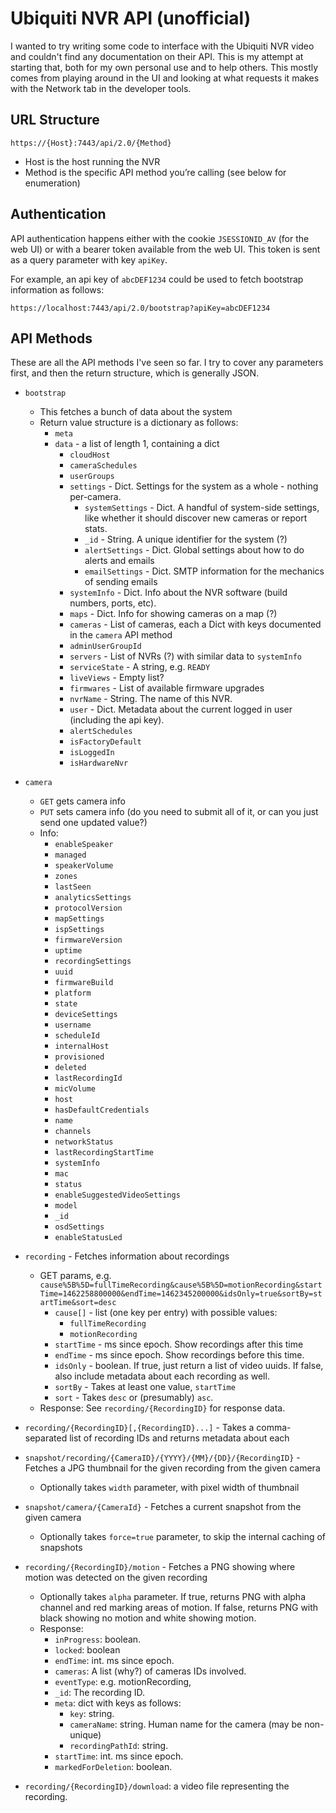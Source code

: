 # Ubiquiti NVR API (unofficial)

I wanted to try writing some code to interface with the Ubiquiti NVR video and couldn't find any documentation on their API.  This is my attempt at starting that, both for my own personal use and to help others.  This mostly comes from playing around in the UI and looking at what requests it makes with the Network tab in the developer tools.

## URL Structure

`https://{Host}:7443/api/2.0/{Method}`

* Host is the host running the NVR
* Method is the specific API method you’re calling (see below for enumeration)

## Authentication

API authentication happens either with the cookie `JSESSIONID_AV` (for the web UI) or with a bearer token available from the web UI.  This token is sent as a query parameter with key `apiKey`.

For example, an api key of `abcDEF1234` could be used to fetch bootstrap information as follows:

`https://localhost:7443/api/2.0/bootstrap?apiKey=abcDEF1234`


## API Methods

These are all the API methods I've seen so far.  I try to cover any parameters first, and then the return structure, which is generally JSON.

* `bootstrap`
	* This fetches a bunch of data about the system
	* Return value structure is a dictionary as follows:
		* `meta`
		* `data` - a list of length 1, containing a dict
			* `cloudHost`
			* `cameraSchedules`
			* `userGroups`
			* `settings` - Dict.  Settings for the system as a whole - nothing per-camera.
				* `systemSettings` - Dict.  A handful of system-side settings, like whether it should discover new cameras or report stats.
				* `_id` - String.  A unique identifier for the system (?)
				* `alertSettings` - Dict.  Global settings about how to do alerts	and emails
				* `emailSettings` - Dict.  SMTP information for the mechanics of sending emails
			* `systemInfo` - Dict.  Info about the NVR software (build numbers, ports, etc).
			* `maps` - Dict.  Info for showing cameras on a map (?)
			* `cameras` - List of cameras, each a Dict with keys documented in the `camera` API method
			* `adminUserGroupId`
			* `servers` - List of NVRs (?) with similar data to `systemInfo`
			* `serviceState` - A string, e.g. `READY`
			* `liveViews` - Empty list?
			* `firmwares` - List of available firmware upgrades
			* `nvrName` - String.  The name of this NVR.
			* `user` - Dict.  Metadata about the current logged in user (including the api key).
			* `alertSchedules`
			* `isFactoryDefault`
			* `isLoggedIn`
			* `isHardwareNvr`

* `camera`
	* `GET` gets camera info
	* `PUT` sets camera info (do you need to submit all of it, or can you just send one updated value?)
	* Info:
		* `enableSpeaker`
		* `managed`
		* `speakerVolume`
		* `zones`
		* `lastSeen`
		* `analyticsSettings`
		* `protocolVersion`
		* `mapSettings`
		* `ispSettings`
		* `firmwareVersion`
		* `uptime`
		* `recordingSettings`
		* `uuid`
		* `firmwareBuild`
		* `platform`
		* `state`
		* `deviceSettings`
		* `username`
		* `scheduleId`
		* `internalHost`
		* `provisioned`
		* `deleted`
		* `lastRecordingId`
		* `micVolume`
		* `host`
		* `hasDefaultCredentials`
		* `name`
		* `channels`
		* `networkStatus`
		* `lastRecordingStartTime`
		* `systemInfo`
		* `mac`
		* `status`
		* `enableSuggestedVideoSettings`
		* `model`
		* `_id`
		* `osdSettings`
		* `enableStatusLed`
* `recording` - Fetches information about recordings
	* GET params, e.g. `cause%5B%5D=fullTimeRecording&cause%5B%5D=motionRecording&startTime=1462258800000&endTime=1462345200000&idsOnly=true&sortBy=startTime&sort=desc`
		* `cause[]` - list (one key per entry) with possible values:
			*  `fullTimeRecording`
			*  `motionRecording`
		*  `startTime` - ms since epoch. Show recordings after this time
		*  `endTime` - ms since epoch.  Show recordings before this time.
		*  `idsOnly` - boolean.  If true, just return a list of video uuids.  If false, also include metadata about each recording as well.
		*  `sortBy` - Takes at least one value, `startTime`
		*  `sort` - Takes `desc` or (presumably) `asc`.
	*  Response: See `recording/{RecordingID}` for response data.
*  `recording/{RecordingID}[,{RecordingID}...]` - Takes a comma-separated list of recording IDs and returns metadata about each
* `snapshot/recording/{CameraID}/{YYYY}/{MM}/{DD}/{RecordingID}` - Fetches a JPG thumbnail for the given recording from the given camera
	* Optionally takes `width` parameter, with pixel width of thumbnail
* `snapshot/camera/{CameraId}` - Fetches a current snapshot from the given camera
	* Optionally takes `force=true` parameter, to skip the internal caching of snapshots
* `recording/{RecordingID}/motion` - Fetches a PNG showing where motion was detected on the given recording
	* Optionally takes `alpha` parameter.  If true, returns PNG with alpha channel and red marking areas of motion.  If false, returns PNG with black showing no motion and white showing motion.
	* Response:
		* `inProgress`: boolean. 
		* `locked`: boolean
		* `endTime`: int.  ms since epoch.
		* `cameras`: A list (why?) of cameras IDs involved.
		* `eventType`: e.g. motionRecording, 
		* `_id`: The recording ID.
		* `meta`: dict with keys as follows:
			* `key`: string.
			* `cameraName`: string.  Human name for the camera (may be non-unique)
			* `recordingPathId`: string.
		* `startTime`: int.  ms since epoch.
		* `markedForDeletion`: boolean.
* `recording/{RecordingID}/download`: a video file representing the recording.

